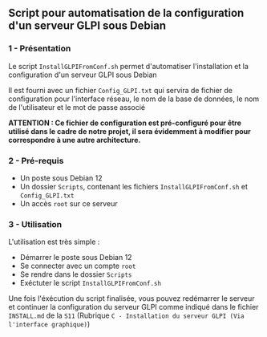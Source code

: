 ## Script pour automatisation de la configuration d'un serveur GLPI sous Debian

### 1 - Présentation
Le script `InstallGLPIFromConf.sh` permet d'automatiser l'installation et la configuration d'un serveur GLPI sous Debian 

  
Il est fourni avec un fichier `Config_GLPI.txt` qui servira de fichier de configuration pour l'interface réseau, le nom de la base de données, le nom de l'utilisateur et le mot de passe associé 

  
**ATTENTION : Ce fichier de configuration est pré-configuré pour être utilisé dans le cadre de notre projet, il sera évidemment à modifier pour correspondre à une autre architecture.**

### 2 - Pré-requis
- Un poste sous Debian 12
- Un dossier `Scripts`, contenant les fichiers `InstallGLPIFromConf.sh` et `Config_GLPI.txt`
- Un accès `root` sur ce serveur

### 3 - Utilisation
L'utilisation est très simple : 
 - Démarrer le poste sous Debian 12
 - Se connecter avec un compte `root`
 - Se rendre dans le dossier `Scripts`
 - Exéctuter le script `InstallGLPIFromConf.sh`

Une fois l'éxécution du script finalisée, vous pouvez redémarrer le serveur et continuer la configuration du serveur GLPI comme indiqué dans le fichier `INSTALL.md` de la `S11` (Rubrique `C - Installation du serveur GLPI (Via l'interface graphique)`)
